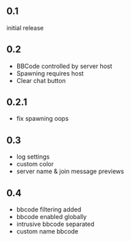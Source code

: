 0.1
----
initial release

0.2
----
- BBCode controlled by server host
- Spawning requires host
- Clear chat button

0.2.1
----
- fix spawning oops

0.3
----
- log settings
- custom color
- server name & join message previews

0.4
----
- bbcode filtering added
- bbcode enabled globally
- intrusive bbcode separated
- custom name bbcode
